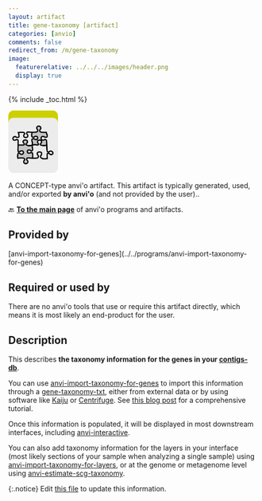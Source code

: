 ```yaml
---
layout: artifact
title: gene-taxonomy [artifact]
categories: [anvio]
comments: false
redirect_from: /m/gene-taxonomy
image:
  featurerelative: ../../../images/header.png
  display: true
---
```



{% include _toc.html %}


<img src="../../images/icons/CONCEPT.png" alt="CONCEPT" style="width:100px; border:none" />

A CONCEPT-type anvi'o artifact. This artifact is typically generated, used, and/or exported **by anvi'o** (and not provided by the user)..

🔙 **[To the main page](../../)** of anvi'o programs and artifacts.

## Provided by


<p style="text-align: left" markdown="1"><span class="artifact-p">[anvi-import-taxonomy-for-genes](../../programs/anvi-import-taxonomy-for-genes)</span></p>


## Required or used by


There are no anvi'o tools that use or require this artifact directly, which means it is most likely an end-product for the user.


## Description

This describes **the taxonomy information for the genes in your <span class="artifact-n">[contigs-db](/software/anvio/help/main/artifacts/contigs-db)</span>**. 

You can use <span class="artifact-p">[anvi-import-taxonomy-for-genes](/software/anvio/help/main/programs/anvi-import-taxonomy-for-genes)</span> to import this information through a <span class="artifact-n">[gene-taxonomy-txt](/software/anvio/help/main/artifacts/gene-taxonomy-txt)</span>, either from external data or by using software like [Kaiju](https://github.com/bioinformatics-centre/kaiju) or [Centrifuge](https://github.com/infphilo/centrifuge). See [this blog post](http://merenlab.org/2016/06/18/importing-taxonomy/) for a comprehensive tutorial. 

Once this information is populated, it will be displayed in most downstream interfaces, including <span class="artifact-p">[anvi-interactive](/software/anvio/help/main/programs/anvi-interactive)</span>. 

You can also add taxonomy information for the layers in your interface (most likely sections of your sample when analyzing a single sample) using <span class="artifact-p">[anvi-import-taxonomy-for-layers](/software/anvio/help/main/programs/anvi-import-taxonomy-for-layers)</span>, or at the genome or metagenome level using <span class="artifact-p">[anvi-estimate-scg-taxonomy](/software/anvio/help/main/programs/anvi-estimate-scg-taxonomy)</span>. 


{:.notice}
Edit [this file](https://github.com/merenlab/anvio/tree/master/anvio/docs/artifacts/gene-taxonomy.md) to update this information.

